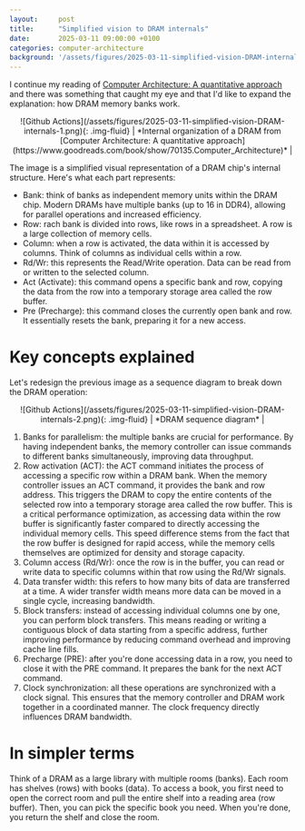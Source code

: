 ```yaml
---
layout:     post
title:      "Simplified vision to DRAM internals"
date:       2025-03-11 09:00:00 +0100
categories: computer-architecture
background: '/assets/figures/2025-03-11-simplified-vision-DRAM-internals-2.png'
---
```


I continue my reading of [Computer Architecture: A quantitative approach](https://www.goodreads.com/book/show/70135.Computer_Architecture) and there was something that caught my eye and that I'd like to expand the explanation: how DRAM memory banks work.

<div style="text-align: center;" markdown="1">
![Github Actions](/assets/figures/2025-03-11-simplified-vision-DRAM-internals-1.png){: .img-fluid}
| *Internal organization of a DRAM from [Computer Architecture: A quantitative approach](https://www.goodreads.com/book/show/70135.Computer_Architecture)* |
</div>

The image is a simplified visual representation of a DRAM chip's internal structure. Here's what each part represents:

* Bank: think of banks as independent memory units within the DRAM chip. Modern DRAMs have multiple banks (up to 16 in DDR4), allowing for parallel operations and increased efficiency.
* Row: rach bank is divided into rows, like rows in a spreadsheet. A row is a large collection of memory cells.
* Column: when a row is activated, the data within it is accessed by columns. Think of columns as individual cells within a row.
* Rd/Wr: this represents the Read/Write operation. Data can be read from or written to the selected column.
* Act (Activate): this command opens a specific bank and row, copying the data from the row into a temporary storage area called the row buffer.
* Pre (Precharge): this command closes the currently open bank and row. It essentially resets the bank, preparing it for a new access.

# Key concepts explained

Let's redesign the previous image as a sequence diagram to break down the DRAM operation:

<div style="text-align: center;" markdown="1">
![Github Actions](/assets/figures/2025-03-11-simplified-vision-DRAM-internals-2.png){: .img-fluid}
| *DRAM sequence diagram* |
</div>

1. Banks for parallelism: the multiple banks are crucial for performance. By having independent banks, the memory controller can issue commands to different banks simultaneously, improving data throughput.
2. Row activation (ACT): the ACT command initiates the process of accessing a specific row within a DRAM bank. When the memory controller issues an ACT command, it provides the bank and row address. This triggers the DRAM to copy the entire contents of the selected row into a temporary storage area called the row buffer. This is a critical performance optimization, as accessing data within the row buffer is significantly faster compared to directly accessing the individual memory cells. This speed difference stems from the fact that the row buffer is designed for rapid access, while the memory cells themselves are optimized for density and storage capacity.
3. Column access (Rd/Wr): once the row is in the buffer, you can read or write data to specific columns within that row using the Rd/Wr signals.
4. Data transfer width: this refers to how many bits of data are transferred at a time. A wider transfer width means more data can be moved in a single cycle, increasing bandwidth.
5. Block transfers: instead of accessing individual columns one by one, you can perform block transfers. This means reading or writing a contiguous block of data starting from a specific address, further improving performance by reducing command overhead and improving cache line fills.
6. Precharge (PRE): after you're done accessing data in a row, you need to close it with the PRE command. It prepares the bank for the next ACT command.
7. Clock synchronization: all these operations are synchronized with a clock signal. This ensures that the memory controller and DRAM work together in a coordinated manner. The clock frequency directly influences DRAM bandwidth.

# In simpler terms

Think of a DRAM as a large library with multiple rooms (banks). Each room has shelves (rows) with books (data). To access a book, you first need to open the correct room and pull the entire shelf into a reading area (row buffer). Then, you can pick the specific book you need. When you're done, you return the shelf and close the room.
